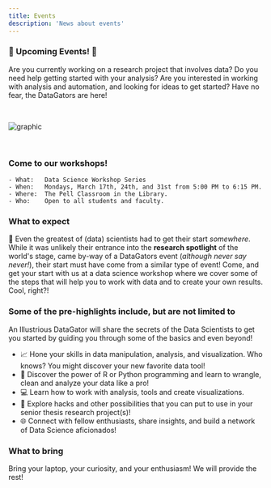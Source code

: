 ```yaml
---
title: Events
description: 'News about events'
---
```


### 📢 Upcoming Events! 📢

Are you currently working on a research project that involves data? Do you need help getting started with your analysis? Are you interested in working with analysis and automation, and looking for ideas to get started? Have no fear, the DataGators are here!

<!-- add a line drop -->
<center> &#x200B; </center>

![graphic](/images/events/workshop_flyer_Spring2025_600x800.png)

<!-- add a line drop -->
<center> &#x200B; </center>

### Come to our workshops!

``` text
- What:   Data Science Workshop Series
- When:   Mondays, March 17th, 24th, and 31st from 5:00 PM to 6:15 PM.
- Where:  The Pell Classroom in the Library.
- Who:    Open to all students and faculty.
```

### What to expect

🌟 Even the greatest of (data) scientists had to get their start _somewhere_. While it was unlikely their entrance into the __research spotlight__ of the world's stage, came by-way of a DataGators event (_although never say never!_), their start must have come from a similar type of event! Come, and get your start with us at a data science workshop where we cover some of the steps that will help you to work with data and to create your own results. Cool, right?!

### Some of the pre-highlights include, but are not limited to

An Illustrious DataGator will share the secrets of the Data Scientists to get you started by guiding you through some of the basics and even beyond!

- 📈 Hone your skills in data manipulation, analysis, and visualization. Who knows? You might discover your new favorite data tool!
- 🎉 Discover the power of R or Python programming and learn to wrangle, clean and analyze your data like a pro!
- 💻 Learn how to work with analysis, tools and create visualizations.
- 🚀 Explore hacks and other possibilities that you can put to use in your senior thesis research project(s)!
- 🌐 Connect with fellow enthusiasts, share insights, and build a network of Data Science aficionados!

### What to bring

Bring your laptop, your curiosity, and your enthusiasm! We will provide the rest!


